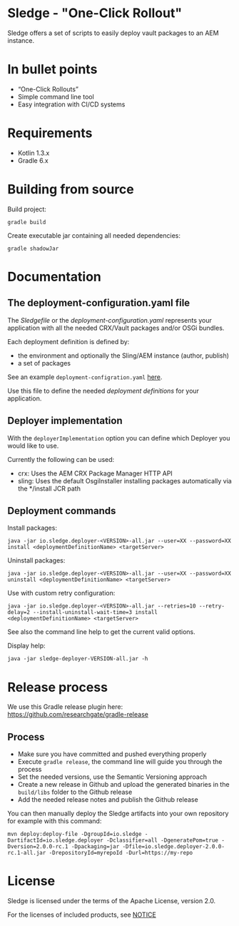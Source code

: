 Sledge - "One-Click Rollout"
============================

Sledge offers a set of scripts to easily deploy vault packages to an AEM instance.


# In bullet points

* “One-Click Rollouts”
* Simple command line tool
* Easy integration with CI/CD systems


# Requirements

* Kotlin 1.3.x
* Gradle 6.x


# Building from source

Build project:

`gradle build`

Create executable jar containing all needed dependencies:

`gradle shadowJar`


# Documentation

## The deployment-configuration.yaml file

The _Sledgefile_ or the _deployment-configuration.yaml_ represents your application with all the needed CRX/Vault packages and/or 
OSGi bundles.

Each deployment definition is defined by:

* the environment and optionally the Sling/AEM instance (author, publish)
* a set of packages

See an example `deployment-configration.yaml` [here](src/test/resources/deployment-configuration.yaml).

Use this file to define the needed _deployment definitions_ for your application.

## Deployer implementation

With the `deployerImplementation` option you can define which Deployer you would like to use.

Currently the following can be used:

* crx: Uses the AEM CRX Package Manager HTTP API
* sling: Uses the default OsgiInstaller installing packages automatically via the */install JCR path

## Deployment commands

Install packages:

`java -jar io.sledge.deployer-<VERSION>-all.jar --user=XX --password=XX install <deploymentDefinitionName> <targetServer>`

Uninstall packages:

`java -jar io.sledge.deployer-<VERSION>-all.jar --user=XX --password=XX uninstall <deploymentDefinitionName> <targetServer>`

Use with custom retry configuration:

`java -jar io.sledge.deployer-<VERSION>-all.jar --retries=10 --retry-delay=2 --install-uninstall-wait-time=3 install <deploymentDefinitionName> <targetServer>`

See also the command line help to get the current valid options.

Display help:

`java -jar sledge-deployer-VERSION-all.jar -h`


# Release process

We use this Gradle release plugin here: https://github.com/researchgate/gradle-release

## Process

* Make sure you have committed and pushed everything properly
* Execute `gradle release`, the command line will guide you through the process
* Set the needed versions, use the Semantic Versioning approach
* Create a new release in Github and upload the generated binaries in the `build/libs` folder to the Github release
* Add the needed release notes and publish the Github release

You can then manually deploy the Sledge artifacts into your own repository for example with this command:

`mvn deploy:deploy-file -DgroupId=io.sledge -DartifactId=io.sledge.deployer -Dclassifier=all -DgeneratePom=true -Dversion=2.0.0-rc.1 -Dpackaging=jar -Dfile=io.sledge.deployer-2.0.0-rc.1-all.jar -DrepositoryId=myrepoId -Durl=https://my-repo`



# License

Sledge is licensed under the terms of the Apache License, version 2.0.

For the licenses of included products, see [NOTICE](NOTICE.txt)

